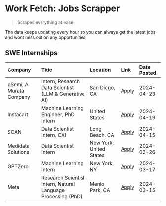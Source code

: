 # Work Fetch: Jobs Scrapper
> Scrapes everything at ease

The data keeps updating every hour so you can always get the latest jobs and wont miss out on any opportunities.

## SWE Internships
<!--START_SECTION:workfetch-->
| Company                 | Title                                                        | Location                | Link                                                                                                                                                                                                                                                                       | Date Posted   |
|:------------------------|:-------------------------------------------------------------|:------------------------|:---------------------------------------------------------------------------------------------------------------------------------------------------------------------------------------------------------------------------------------------------------------------------|:--------------|
| pSemi, A Murata Company | Intern, Research Data Scientist (LLM & Generative AI)        | San Diego, CA           | [Apply](https://www.linkedin.com/jobs/view/intern-research-data-scientist-llm-generative-ai-at-psemi-a-murata-company-3887074168?refId=tv2QJCVCC24VF2AZn06GlQ%3D%3D&trackingId=x9fE6HDlGTrl2Ve1jREmhw%3D%3D&position=5&pageNum=0&trk=public_jobs_jserp-result_search-card) | 2024-04-23    |
| Instacart               | Machine Learning Engineer, PhD Intern                        | United States           | [Apply](https://www.linkedin.com/jobs/view/machine-learning-engineer-phd-intern-at-instacart-3901991739?refId=tv2QJCVCC24VF2AZn06GlQ%3D%3D&trackingId=%2B%2F99LBBOzFe6Y34Mx%2Fukvw%3D%3D&position=2&pageNum=0&trk=public_jobs_jserp-result_search-card)                    | 2024-04-19    |
| SCAN                    | Data Scientist Intern, CXI                                   | Long Beach, CA          | [Apply](https://www.linkedin.com/jobs/view/data-scientist-intern-cxi-at-scan-3899690492?refId=tv2QJCVCC24VF2AZn06GlQ%3D%3D&trackingId=FI%2FShISYWeULUri%2BkJtJTA%3D%3D&position=11&pageNum=0&trk=public_jobs_jserp-result_search-card)                                     | 2024-04-15    |
| Medidata Solutions      | Data Scientist Intern                                        | New York, United States | [Apply](https://www.linkedin.com/jobs/view/data-scientist-intern-at-medidata-solutions-3810253704?refId=tv2QJCVCC24VF2AZn06GlQ%3D%3D&trackingId=TsC7Xhuba9y5m64sRKtHog%3D%3D&position=3&pageNum=0&trk=public_jobs_jserp-result_search-card)                                | 2024-03-26    |
| GPTZero                 | Machine Learning Intern                                      | New York, NY            | [Apply](https://www.linkedin.com/jobs/view/machine-learning-intern-at-gptzero-3860723963?refId=tv2QJCVCC24VF2AZn06GlQ%3D%3D&trackingId=3HuCcW89CQLx5gF%2BCv4Sqw%3D%3D&position=10&pageNum=0&trk=public_jobs_jserp-result_search-card)                                      | 2024-03-17    |
| Meta                    | Research Scientist Intern, Natural Language Processing (PhD) | Menlo Park, CA          | [Apply](https://www.linkedin.com/jobs/view/research-scientist-intern-natural-language-processing-phd-at-meta-3858718375?refId=tv2QJCVCC24VF2AZn06GlQ%3D%3D&trackingId=J3P61NwjAKiq0Q%2F%2B3ENxJQ%3D%3D&position=7&pageNum=0&trk=public_jobs_jserp-result_search-card)      | 2024-03-15    |
<!--END_SECTION:workfetch-->
